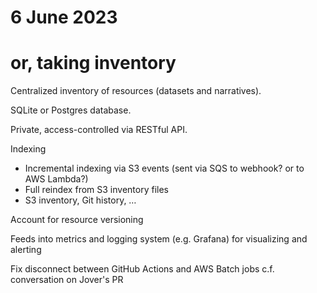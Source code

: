 # 6 June 2023
# or, taking inventory

Centralized inventory of resources (datasets and narratives).

SQLite or Postgres database.

Private, access-controlled via RESTful API.

Indexing
  - Incremental indexing via S3 events (sent via SQS to webhook? or to AWS Lambda?)
  - Full reindex from S3 inventory files
  - S3 inventory, Git history, …

Account for resource versioning

Feeds into metrics and logging system (e.g. Grafana) for visualizing and alerting







Fix disconnect between GitHub Actions and AWS Batch jobs
  c.f. conversation on Jover's PR
